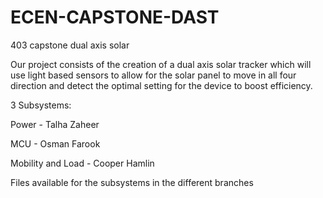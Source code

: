 # ECEN-CAPSTONE-DAST
403 capstone dual axis solar 

Our project consists of the creation of a dual axis solar tracker which will use light based sensors to allow for the solar panel to move in all four direction and detect the optimal setting for the device to boost efficiency.

3 Subsystems:

Power - Talha Zaheer

MCU - Osman Farook 

Mobility and Load - Cooper Hamlin


Files available for the subsystems in the different branches
